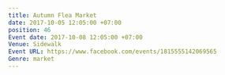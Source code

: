 ```yaml
---
title: Autumn Flea Market
date: 2017-10-05 12:05:00 +07:00
position: 46
Event date: 2017-10-08 12:05:00 +07:00
Venue: Sidewalk
Event URL: https://www.facebook.com/events/1815555142069565
Genre: market
---
```


